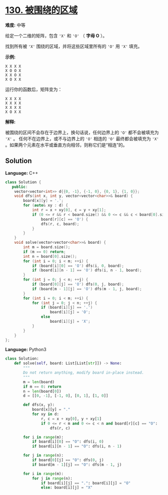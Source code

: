 # [130. 被围绕的区域](https://leetcode-cn.com/problems/surrounded-regions/)

**难度:** 中等

给定一个二维的矩阵，包含 `'X'` 和 `'O'` （ **字母 O** ）。

找到所有被 `'X'` 围绕的区域，并将这些区域里所有的 `'O'` 用 `'X'` 填充。

 **示例:** 

```
X X X X
X O O X
X X O X
X O X X
```

运行你的函数后，矩阵变为：

```
X X X X
X X X X
X X X X
X O X X
```

 **解释:** 

被围绕的区间不会存在于边界上，换句话说，任何边界上的 `'O'` 都不会被填充为 `'X'` 。 任何不在边界上，或不与边界上的 `'O'` 相连的 `'O'` 最终都会被填充为 `'X'` 。如果两个元素在水平或垂直方向相邻，则称它们是“相连”的。

## Solution


**Language:** C++
```C++
class Solution {
   public:
    vector<vector<int>> d{{0, -1}, {-1, 0}, {0, 1}, {1, 0}};
    void dfs(int x, int y, vector<vector<char>>& board) {
        board[x][y] = '.';
        for (auto& xy : d) {
            int r = x + xy[0], c = y + xy[1];
            if (0 <= r && r < board.size() && 0 <= c && c < board[0].size() &&
                board[r][c] == 'O') {
                dfs(r, c, board);
            }
        }
    }
    void solve(vector<vector<char>>& board) {
        int m = board.size();
        if (m == 0) return;
        int n = board[0].size();
        for (int i = 0; i < m; ++i) {
            if (board[i][0] == 'O') dfs(i, 0, board);
            if (board[i][n - 1] == 'O') dfs(i, n - 1, board);
        }
        for (int j = 0; j < n; ++j) {
            if (board[0][j] == 'O') dfs(0, j, board);
            if (board[m - 1][j] == 'O') dfs(m - 1, j, board);
        }
        for (int i = 0; i < m; ++i) {
            for (int j = 0; j < n; ++j) {
                if (board[i][j] == '.')
                    board[i][j] = 'O';
                else
                    board[i][j] = 'X';
            }
        }
    }
};

```

**Language:** Python3
```Python
class Solution:
    def solve(self, board: List[List[str]]) -> None:
        """
        Do not return anything, modify board in-place instead.
        """
        m = len(board)
        if m == 0: return
        n = len(board[0])
        d = [[0, -1], [-1, 0], [0, 1], [1, 0]]

        def dfs(x, y):
            board[x][y] = "."
            for xy in d:
                r, c = x + xy[0], y + xy[1]
                if 0 <= r < m and 0 <= c < n and board[r][c] == "O":
                    dfs(r, c)

        for i in range(m):
            if board[i][0] == "O": dfs(i, 0)
            if board[i][n - 1] == "O": dfs(i, n - 1)

        for j in range(n):
            if board[0][j] == "O": dfs(0, j)
            if board[m - 1][j] == "O": dfs(m - 1, j)

        for i in range(m):
            for j in range(n):
                if board[i][j] == ".": board[i][j] = "O"
                else: board[i][j] = "X"

```
